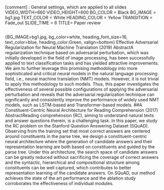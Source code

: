 [comment] : General settings, which are applied to all slides
VIDEO_WIDTH=660
VIDEO_HEIGHT=600
BG_COLOR = Black
BG_IMAGE = bg1.jpg
TEXT_COLOR = White
HEADING_COLOR = Yellow
TRANSITION = Fade_out
SLIDE_TIME = 6
TITLE= Paper review
##
{BG_IMAGE=bg1.jpg, bg_color=white, heading_font_size=16, text_color=blue, heading_color:Green, valign=bottom} Effective Adversarial Regularization for Neural Machine Translation (2019)
AbstractA regularization technique based on adversarial perturbation, which was initially developed in the field of image processing, has been successfully applied to text classification tasks and has yielded attractive improvements. We aim to further leverage this promising methodology into more sophisticated and critical neural models in the natural language processing field, i.e., neural machine translation (NMT) models. However, it is not trivial to apply this methodology to such models. Thus, this paper investigates the effectiveness of several possible configurations of applying the adversarial perturbation and reveals that the adversarial regularization technique can significantly and consistently improve the performance of widely used NMT models, such as LSTM-based and Transformer-based models.
##A Constituent-Centric Neural Architecture for Reading Comprehension (2017)
AbstractReading comprehension (RC), aiming to understand natural texts and answer questions therein, is a challenging task. In this paper, we study the RC problem on the Stanford Question Answering Dataset (SQuAD). Observing from the training set that most correct answers are centered around constituents in the parse tree, we design a constituent-centric neural architecture where the generation of candidate answers and their representation learning are both based on constituents and guided by the parse tree. Under this architecture, the search space of candidate answers can be greatly reduced without sacrificing the coverage of correct answers and the syntactic, hierarchical and compositional structure among constituents can be well captured, which contributes to better representation learning of the candidate answers. On SQuAD, our method achieves the state of the art performance and the ablation study corroborates the effectiveness of individual modules.
